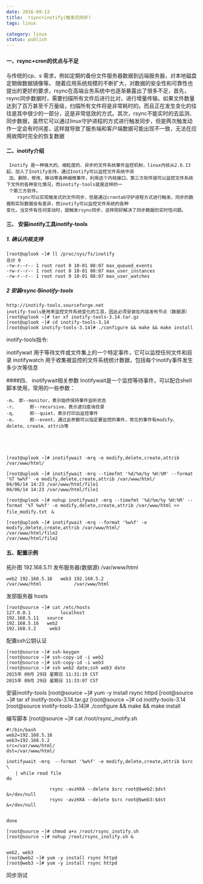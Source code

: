 ```yaml
---
date: 2016-09-13
title:  rsync+inotify(触发式同步)
tags: linux

category: linux
status: publish
---
```






### 



#### 一、rsync+cron的优点与不足
 
与传统的cp、s 需求，例如定期的备份文件服务器数据到远端服务器，对本地磁盘定期做数据镜像等。 随着应用系统规模的不断扩大，对数据的安全性和可靠性也提出的更好的要求，rsync在高端业务系统中也逐渐暴露出了很多不足，首先，rsync同步数据时，需要扫描所有文件后进行比对，进行增量传输。如果文件数量达到了百万甚至千万量级，扫描所有文件将是非常耗时的。而且正在发生变化的往往是其中很少的一部分，这是非常低效的方式。其次，rsync不能实时的去监测、同步数据，虽然它可以通过linux守护进程的方式进行触发同步，但是两次触发动作一定会有时间差，这样就导致了服务端和客户端数据可能出现不一致，无法在应用故障时完全的恢复数据
    
#### 二、inotify介绍
     Inotify 是一种强大的、细粒度的、异步的文件系统事件监控机制，linux内核从2.6.13起，加入了Inotify支持，通过Inotify可以监控文件系统中添
     加、删除，修改、移动等各种细微事件，利用这个内核接口，第三方软件就可以监控文件系统下文件的各种变化情况，而inotify-tools就是这样的一
     个第三方软件。
    	rsync可以实现触发式的文件同步，但是通过crontab守护进程方式进行触发，同步的数据和实际数据会有差异，而inotify可以监控文件系统的各种
    变化，当文件有任何变动时，就触发rsync同步，这样刚好解决了同步数据的实时性问题。
    
#### 三、 安装inotify工具inotify-tools
##### 1. 确认内核支持

    [root@uplook ~]# ll /proc/sys/fs/inotify
    总计 0
    -rw-r--r-- 1 root root 0 10-01 08:07 max_queued_events
    -rw-r--r-- 1 root root 0 10-01 08:07 max_user_instances
    -rw-r--r-- 1 root root 0 10-01 08:07 max_user_watches
    
##### 2 安装rsync与inotify-tools

    http://inotify-tools.sourceforge.net
    inotify-tools是用来监控文件系统变化的工具，因此必须安装在内容发布节点（数据源）
    [root@uplook ~]# tar xf inotify-tools-3.14.tar.gz 
    [root@uplook ~]# cd inotify-tools-3.14
    [root@uplook inotify-tools-3.14]# ./configure && make && make install

inotify-tools指令:
  
   inotifywait		用于等待文件或文件集上的一个特定事件，它可以监控任何文件和目录
   inotifywatch		用于收集被监控的文件系统统计数据，包括每个inotify事件发生多少次等信息
    

####四、 inotifywait相关参数
Inotifywait是一个监控等待事件，可以配合shell脚本使用，常用的一些参数：

    -m， 即--monitor，表示始终保持事件监听状态
    -r，  	即--recursive，表示递归查询目录
    -q， 	即--quiet，表示打印出监控事件
    -e， 	即--event，通过此参数可以指定要监控的事件，常见的事件有modify、delete、create、attrib等
    




    [root@uplook ~]# inotifywait -mrq -e modify,delete,create,attrib /var/www/html/
    
    [root@uplook ~]# inotifywait -mrq --timefmt '%d/%m/%y %H:%M' --format '%T %w%f' -e modify,delete,create,attrib /var/www/html/
    04/06/14 14:23 /var/www/html/file1
    04/06/14 14:23 /var/www/html/file1

    [root@uplook ~]# nohup inotifywait -mrq --timefmt '%d/%m/%y %H:%M' --format '%T %w%f' -e modify,delete,create,attrib /var/www/html >> file_modify.txt　&
    
    [root@uplook ~]# inotifywait -mrq --format '%w%f' -e modify,delete,create,attrib /var/www/html/
    /var/www/html/file2
    /var/www/html/file2



#### 五、配置示例
拓扑图
			            192.168.5.11		发布服务器(数据源)
						/var/www/html


	web2 192.168.5.16   web3 192.168.5.2
	/var/www/html			 /var/www/html

发部服务器
 hosts

    [root@source ~]# cat /etc/hosts
    127.0.0.1   		localhost
    192.168.5.11   source
    192.168.5.16   web2
    192.168.5.2     web3
        
配置ssh公钥认证

    [root@source ~]# ssh-keygen
    [root@source ~]# ssh-copy-id -i web2
    [root@source ~]# ssh-copy-id -i web3
    [root@source ~]# ssh web2 date;ssh web3 date
    2015年 09月 29日 星期日 11:31:19 CST
    2015年 09月 29日 星期日 11:33:07 CST
    
 安装inotify-tools
[root@source ~]# yum -y install rsync httpd
[root@source ~]# tar xf inotify-tools-3.14.tar.gz 
[root@source ~]# cd inotify-tools-3.14
[root@source inotify-tools-3.14]# ./configure && make && make install

编写脚本
  [root@source ~]# cat /root/rsync_inotify.sh
           
    #!/bin/bash																									
    web2=192.168.5.16																						
    web3=192.168.5.2        																				
    src=/var/www/html/																						
    dst=/var/www/html/																						
    																													
    inotifywait -mrq  --format '%w%f' -e modify,delete,create,attrib $src \				
    　　| while read file																						
    do																													
    	    																						                    
                    rsync -avzHXA --delete $src root@$web2:$dst &>/dev/null	        
                    rsync -avzHXA --delete $src root@$web3:$dst &>/dev/null    	    
         		        																						        
    																													
    done																												
    
    [root@source ~]# chmod a+x /root/rsync_inotify.sh
    [root@source ~]# nohup /root/rsync_inotify.sh &
    
    
    web2, web3
    [root@web2 ~]# yum -y install rsync httpd
    [root@web3 ~]# yum -y install rsync httpd


同步测试




















